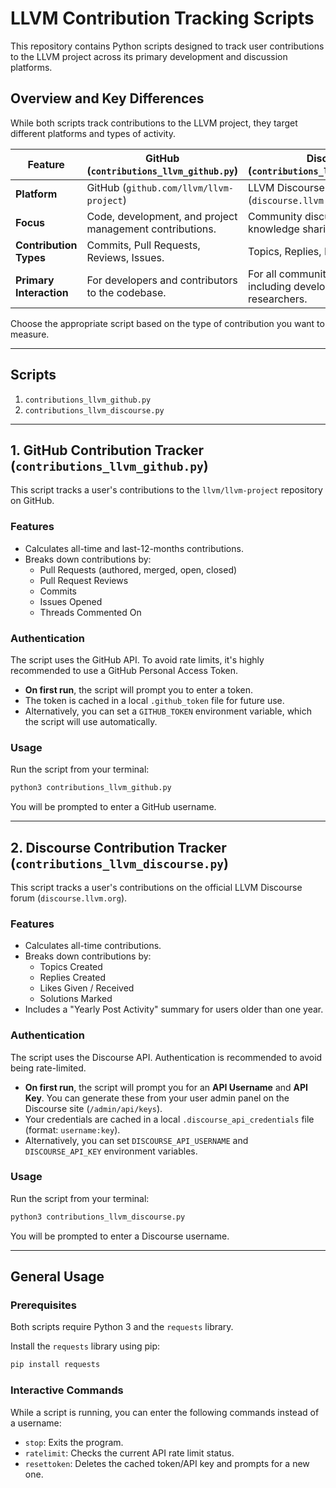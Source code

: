 # LLVM Contribution Tracking Scripts

This repository contains Python scripts designed to track user contributions to the LLVM project across its primary development and discussion platforms.

## Overview and Key Differences

While both scripts track contributions to the LLVM project, they target different platforms and types of activity.

| Feature                  | GitHub (`contributions_llvm_github.py`)                               | Discourse (`contributions_llvm_discourse.py`)                            |
| ------------------------ | --------------------------------------------------------------------- | ------------------------------------------------------------------------ |
| **Platform**             | GitHub (`github.com/llvm/llvm-project`)                               | LLVM Discourse Forums (`discourse.llvm.org`)                             |
| **Focus**                | Code, development, and project management contributions.              | Community discussion and knowledge sharing.                              |
| **Contribution Types**   | Commits, Pull Requests, Reviews, Issues.                              | Topics, Replies, Likes, Solutions.                                       |
| **Primary Interaction**  | For developers and contributors to the codebase.                      | For all community members, including developers, users, and researchers. |

Choose the appropriate script based on the type of contribution you want to measure.

---

## Scripts

1.  `contributions_llvm_github.py`
2.  `contributions_llvm_discourse.py`

---

## 1. GitHub Contribution Tracker (`contributions_llvm_github.py`)

This script tracks a user's contributions to the `llvm/llvm-project` repository on GitHub.

### Features
-   Calculates all-time and last-12-months contributions.
-   Breaks down contributions by:
    -   Pull Requests (authored, merged, open, closed)
    -   Pull Request Reviews
    -   Commits
    -   Issues Opened
    -   Threads Commented On

### Authentication
The script uses the GitHub API. To avoid rate limits, it's highly recommended to use a GitHub Personal Access Token.
-   **On first run**, the script will prompt you to enter a token.
-   The token is cached in a local `.github_token` file for future use.
-   Alternatively, you can set a `GITHUB_TOKEN` environment variable, which the script will use automatically.

### Usage
Run the script from your terminal:
```bash
python3 contributions_llvm_github.py
```
You will be prompted to enter a GitHub username.

---

## 2. Discourse Contribution Tracker (`contributions_llvm_discourse.py`)

This script tracks a user's contributions on the official LLVM Discourse forum (`discourse.llvm.org`).

### Features
-   Calculates all-time contributions.
-   Breaks down contributions by:
    -   Topics Created
    -   Replies Created
    -   Likes Given / Received
    -   Solutions Marked
-   Includes a "Yearly Post Activity" summary for users older than one year.

### Authentication
The script uses the Discourse API. Authentication is recommended to avoid being rate-limited.
-   **On first run**, the script will prompt you for an **API Username** and **API Key**. You can generate these from your user admin panel on the Discourse site (`/admin/api/keys`).
-   Your credentials are cached in a local `.discourse_api_credentials` file (format: `username:key`).
-   Alternatively, you can set `DISCOURSE_API_USERNAME` and `DISCOURSE_API_KEY` environment variables.

### Usage
Run the script from your terminal:
```bash
python3 contributions_llvm_discourse.py
```
You will be prompted to enter a Discourse username.

---

## General Usage

### Prerequisites
Both scripts require Python 3 and the `requests` library.

Install the `requests` library using pip:
```bash
pip install requests
```

### Interactive Commands
While a script is running, you can enter the following commands instead of a username:
-   `stop`: Exits the program.
-   `ratelimit`: Checks the current API rate limit status.
-   `resettoken`: Deletes the cached token/API key and prompts for a new one.